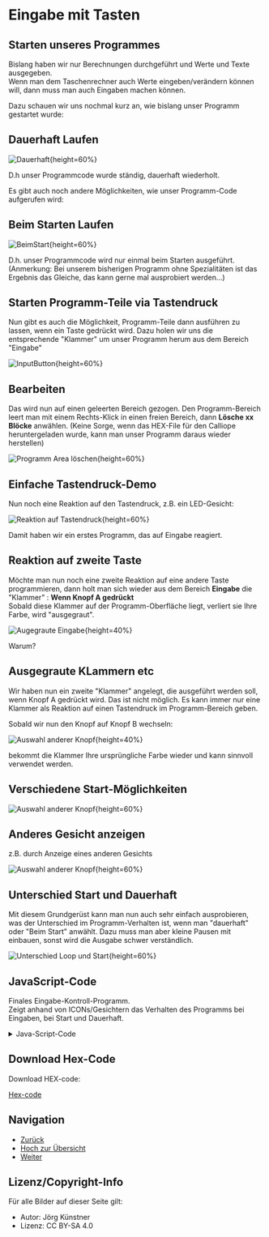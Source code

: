 # Eingabe mit Tasten 

## Starten unseres Programmes 

Bislang haben wir nur Berechnungen durchgeführt und Werte und Texte ausgegeben.  
Wenn man dem Taschenrechner auch Werte eingeben/verändern können will, dann muss man auch Eingaben machen können.

Dazu schauen wir uns nochmal kurz an, wie bislang unser Programm gestartet wurde:

## Dauerhaft Laufen

![Dauerhaft](pics/01_Dauerhaft.png){height=60%}

D.h unser Programmcode wurde ständig, dauerhaft wiederholt.

Es gibt auch noch andere Möglichkeiten, wie unser Programm-Code aufgerufen wird:

## Beim Starten Laufen
 
![BeimStart](pics/02_BeimStart.png){height=60%}


D.h. unser Programmcode wird nur einmal beim Starten ausgeführt.
(Anmerkung: Bei unserem bisherigen Programm ohne Spezialitäten ist das Ergebnis das Gleiche, das kann gerne mal ausprobiert werden...)


## Starten Programm-Teile via Tastendruck

Nun gibt es auch die Möglichkeit, Programm-Teile dann ausführen zu lassen, wenn ein Taste gedrückt wird.
Dazu holen wir uns die entsprechende "Klammer" um unser Programm herum aus dem Bereich "Eingabe"

![InputButton](pics/03_EingabeButton.png){height=60%}


## Bearbeiten 

Das wird nun auf einen geleerten Bereich gezogen.
Den Programm-Bereich leert man mit einem Rechts-Klick in einen freien Bereich, dann **Lösche xx Blöcke** anwählen.
(Keine Sorge, wenn das HEX-File für den Calliope heruntergeladen wurde, kann man unser Programm daraus wieder herstellen)
 
![Programm Area löschen](pics/04_ProgrammAreaLoeschen.png){height=60%}


## Einfache Tastendruck-Demo

Nun noch eine Reaktion auf den Tastendruck, z.B. ein LED-Gesicht:

![Reaktion auf Tastendruck](pics/05_TastenReaktion.png){height=60%}


Damit haben wir ein erstes Programm, das auf Eingabe reagiert.


## Reaktion auf zweite Taste

Möchte man nun noch eine zweite Reaktion auf eine andere Taste programmieren, 
dann holt man sich wieder aus dem Bereich **Eingabe** die "Klammer" :  **Wenn Knopf A gedrückt**<br>
Sobald diese Klammer auf der Programm-Oberfläche liegt, verliert sie Ihre Farbe, wird "ausgegraut".  

![Augegraute Eingabe](pics/06_TastenReaktion_Doppelt.png){height=40%}

Warum?  

## Ausgegraute KLammern etc

Wir haben nun ein zweite "Klammer" angelegt, die ausgeführt werden soll, wenn Knopf A gedrückt wird.
Das ist nicht möglich. Es kann immer nur eine Klammer als Reaktion auf einen Tastendruck im Programm-Bereich geben.

Sobald wir nun den Knopf auf Knopf B wechseln:

![Auswahl anderer Knopf](pics/07_TastenReaktion_B_01.png){height=40%}


bekommt die Klammer Ihre ursprüngliche Farbe wieder und kann sinnvoll verwendet werden.

## Verschiedene Start-Möglichkeiten

![Auswahl anderer Knopf](pics/08_TastenReaktion_B_02.png){height=60%}

## Anderes Gesicht anzeigen

z.B. durch Anzeige eines anderen Gesichts

![Auswahl anderer Knopf](pics/09_TastenReaktionBeide.png){height=60%}



## Unterschied Start und Dauerhaft

Mit diesem Grundgerüst kann man nun auch sehr einfach ausprobieren, was der Unterschied im Programm-Verhalten ist, wenn man "dauerhaft" oder "Beim Start" anwählt.
Dazu muss man aber kleine Pausen mit einbauen, sonst wird die Ausgabe schwer verständlich.


![Unterschied Loop und Start](pics/10_TastenReaktionBeideMitStart_und_Loop.png){height=60%}



## JavaScript-Code

Finales Eingabe-Kontroll-Programm.  
Zeigt anhand von ICONs/Gesichtern das Verhalten des Programms bei Eingaben, bei Start und Dauerhaft.

<details>
 <summary>Java-Script-Code</summary>

```js
input.onButtonPressed(Button.A, () => {
    basic.showLeds(`
        . # . # .
        . . . . .
        . . . . .
        # . . . #
        . # # # .
        `)
    basic.pause(1000)
})
input.onButtonPressed(Button.B, () => {
    basic.showLeds(`
        . # . # .
        . . . . .
        . . . . .
        . # # # .
        # . . . #
        `)
    basic.pause(1000)
})
basic.showLeds(`
    . # # # .
    . # . # .
    . . . # .
    . . # . .
    . . # . .
    `)
basic.pause(1000)
basic.forever(() => {
    basic.showLeds(`
        . # . # .
        . . . . .
        . . . . .
        # # # # #
        . . . . .
        `)
    basic.pause(1000)
})
```
</details>

## Download Hex-Code

Download HEX-code:

[Hex-code](mini-EingabeFinal.hex)


## Navigation


* [Zurück](../01_07_Platzhalter/README.md)
* [Hoch zur Übersicht](../README.md)  
* [Weiter ](../01_09_Taschenrechner/README.md)




## Lizenz/Copyright-Info
Für alle Bilder auf dieser Seite gilt:

*  Autor: Jörg Künstner
* Lizenz: CC BY-SA 4.0
